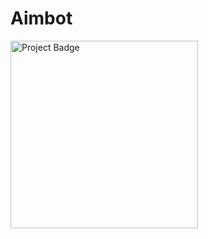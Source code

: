 # Aimbot

<img src="https://ci.appveyor.com/api/projects/status/bx0u2051l38qx4dj" alt="Project Badge" width="300">
